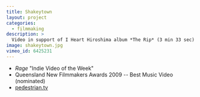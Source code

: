 ```yaml
---
title: Shakeytown
layout: project
categories:
  - filmmaking
description: >
  Video in support of I Heart Hiroshima album *The Rip* (3 min 33 sec)
image: shakeytown.jpg
vimeo_id: 6425231
---
```


- _Rage_ "Indie Video of the Week"
- Queensland New Filmmakers Awards 2009 -- Best Music Video (nominated)
- [pedestrian.tv](http://www.pedestrian.tv/news/pop-culture/new-i-heart-hiroshima-video---shakeytown-/3144.htm)
